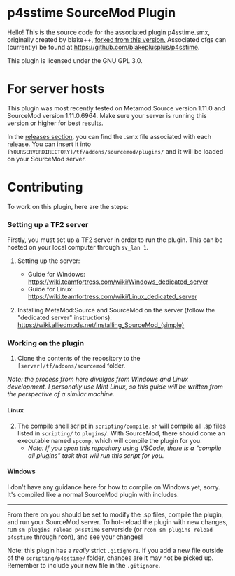 # p4sstime SourceMod Plugin

Hello! This is the source code for the associated plugin p4sstime.smx, originally created by blake++, [forked from this version.](https://github.com/blakeplusplus/p4sstime/releases/tag/v2.2.0) Associated cfgs can (currently) be found at https://github.com/blakeplusplus/p4sstime.

This plugin is licensed under the GNU GPL 3.0.

# For server hosts

This plugin was most recently tested on Metamod:Source version 1.11.0 and SourceMod version 1.11.0.6964. Make sure your server is running this version or higher for best results.

In the [releases section](https://github.com/prplnorangesoda/p4sstime-plugin/releases), you can find the .smx file associated with each release. You can insert it into `[YOURSERVERDIRECTORY]/tf/addons/sourcemod/plugins/` and it will be loaded on your SourceMod server.

# Contributing

To work on this plugin, here are the steps:

### Setting up a TF2 server

Firstly, you must set up a TF2 server in order to run the plugin. This can be hosted on your local computer through `sv_lan 1`.

1. Setting up the server:

   - Guide for Windows: https://wiki.teamfortress.com/wiki/Windows_dedicated_server
   - Guide for Linux: https://wiki.teamfortress.com/wiki/Linux_dedicated_server

2. Installing MetaMod:Source and SourceMod on the server (follow the "dedicated server" instructions): https://wiki.alliedmods.net/Installing_SourceMod_(simple)

### Working on the plugin

1. Clone the contents of the repository to the `[server]/tf/addons/sourcemod` folder.

_Note: the process from here divulges from Windows and Linux development. I personally use Mint Linux, so this guide will be written from the perspective of a similar machine._

#### Linux

2. The compile shell script in `scripting/compile.sh` will compile all .sp files listed in `scripting/` to `plugins/`. With SourceMod, there should come an executable named `spcomp`, which will compile the plugin for you.
   - _Note: If you open this repository using VSCode, there is a "compile all plugins" task that will run this script for you._

#### Windows

I don't have any guidance here for how to compile on Windows yet, sorry. It's compiled like a normal SourceMod plugin with includes.

---

From there on you should be set to modify the .sp files, compile the plugin, and run your SourceMod server. To hot-reload the plugin with new changes, run `sm plugins reload p4sstime` serverside (or `rcon sm plugins reload p4sstime` through rcon), and see your changes!

Note: this plugin has a _really_ strict `.gitignore`. If you add a new file outside of the `scripting/p4sstime/` folder, chances are it may not be picked up. Remember to include your new file in the `.gitignore`.
